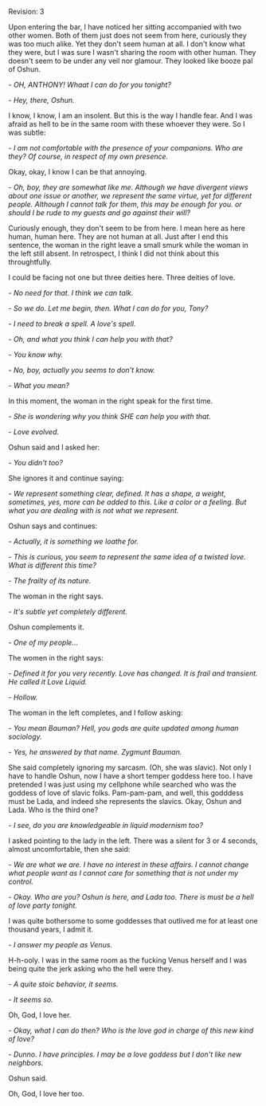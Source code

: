 Revision: 3

Upon entering the bar, I have noticed her sitting accompanied with two other women.
Both of them just does not seem from here, curiously they was too much alike. 
Yet they don't seem human at all. I don't know what they were, but I was sure I wasn't sharing the room with other human.
They doesn't seem to be under any veil nor glamour. They looked like booze pal of Oshun.

_- OH, ANTHONY! Whaat I can do for you tonight?_

_- Hey, there, Oshun._

I know, I know, I am an insolent. But this is the way I handle fear. And I was afraid as hell to be in the same room with these whoever they were.
So I was subtle: 

_- I am not comfortable with the presence of your companions.
Who are they? Of course, in respect of my own presence._

Okay, okay, I know I can be that annoying.

_- Oh, boy, they are somewhat like me.
Although we have divergent views about one issue or another,
we represent the same virtue, yet for different people.
Although I cannot talk for them, this may be enough for you.
or should I be rude to my guests and go against their will?_

Curiously enough, they don't seem to be from here. I mean here as here human, human here. They are not human at all.
Just after I end this sentence, the woman in the right leave a small smurk while the woman in the left still absent.
In retrospect, I think I did not think about this throughtfully.

I could be facing not one but three deities here. Three deities of love.

_- No need for that. I think we can talk._

_- So we do. Let me begin, then. What I can do for you, Tony?_

_- I need to break a spell. A love's spell._

_- Oh, and what you think I can help you with that?_

_- You know why._

_- No, boy, actually you seems to don't know._

_- What you mean?_

In this moment, the woman in the right speak for the first time.

_- She is wondering why you think SHE can help you with that._

_- Love evolved._

Oshun said and I asked her:

_- You didn't too?_

She ignores it and continue saying:

_- We represent something clear, defined. It has a shape, a weight, sometimes, yes, more can be added to this. Like a color or a feeling.
But what you are dealing with is not what we represent._

Oshun says and continues:

_- Actually, it is something we loathe for._

_- This is curious, you seem to represent the same idea of a twisted love. What is different this time?_

_- The frailty of its nature._

The woman in the right says.

_- It's subtle yet completely different._

Oshun complements it.

_- One of my people..._

The women in the right says:

_- Defined it for you very recently. Love has changed. It is frail and transient. He called it Love Liquid._

_- Hollow._ 

The woman in the left completes, and I follow asking:

_- You mean Bauman? Hell, you gods are quite updated among human sociology._

_- Yes, he answered by that name. Zygmunt Bauman._

She said completely ignoring my sarcasm.
(Oh, she was slavic). Not only I have to handle Oshun, now I have a short temper goddess here too. I have pretended I was just using my cellphone while searched who was the goddess of love of slavic folks. Pam-pam-pam, and well, this godddess must be Lada, and indeed she represents the slavics. Okay, Oshun and Lada. Who is the third one?

_- I see, do you are knowledgeable in liquid modernism too?_

I asked pointing to the lady in the left.
There was a silent for 3 or 4 seconds, almost uncomfortable, then she said:

_- We are what we are. I have no interest in these affairs. I cannot change what people want as I cannot care for something that is not under my control._

_- Okay. Who are you? Oshun is here, and Lada too. There is must be a hell of love party tonight._

I was quite bothersome to some goddesses that outlived me for at least one thousand years, I admit it.

_- I answer my people as Venus._

H-h-ooly. I was in the same room as the fucking Venus herself and I was being quite the jerk asking who the hell were they.

_- A quite stoic behavior, it seems._

_- It seems so._

Oh, God, I love her.

_- Okay, what I can do then? Who is the love god in charge of this new kind of love?_

_- Dunno. I have principles. I may be a love goddess but I don't like new neighbors._

Oshun said.

Oh, God, I love her too.

